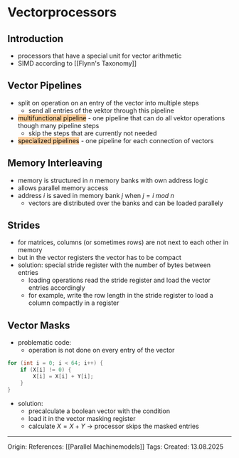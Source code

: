 # Vectorprocessors

## Introduction

- processors that have a special unit for vector arithmetic
- SIMD according to [[Flynn's Taxonomy]]

## Vector Pipelines

- split on operation on an entry of the vector into multiple steps
	- send all entries of the vektor through this pipeline
- <mark style="background: #FFB86CA6;">multifunctional pipeline</mark> - one pipeline that can do all vektor operations though many pipeline steps
	- skip the steps that are currently not needed
- <mark style="background: #FFB86CA6;">specialized pipelines</mark> - one pipeline for each connection of vectors

## Memory Interleaving

- memory is structured in $n$ memory banks with own address logic
- allows parallel memory access
- address $i$ is saved in memory bank $j$ when $j = i\ mod\ n$ 
	- vectors are distributed over the banks and can be loaded parallely

## Strides

- for matrices, columns (or sometimes rows) are not next to each other in memory
- but in the vector registers the vector has to be compact
- solution: special stride register with the number of bytes between entries
	- loading operations read the stride register and load the vector entries accordingly
	- for example, write the row length in the stride register to load a column compactly in a register

## Vector Masks

- problematic code:
	- operation is not done on every entry of the vector
```C
for (int i = 0; i < 64; i++) {
	if (X[i] != 0) {
		X[i] = X[i] + Y[i];
	}
}
```
- solution:
	- precalculate a boolean vector with the condition
	- load it in the vector masking register
	- calculate $X = X+Y$ -> processor skips the masked entries

---

Origin: 
References: [[Parallel Machinemodels]]
Tags: 
Created: 13.08.2025

